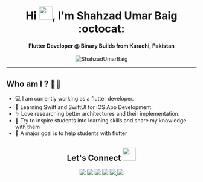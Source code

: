 <h1 align="center">Hi <img src="https://media.giphy.com/media/hvRJCLFzcasrR4ia7z/giphy.gif" height="35px" width="35px">, I'm Shahzad Umar Baig :octocat: </h1>
<h4 align="center">Flutter Developer @ Binary Builds from Karachi, Pakistan</h3>
<p align="center"> <img src="https://komarev.com/ghpvc/?username=ShahzadUmarBaig&label=Profile%20views&color=0e75b6&style=flat" alt="ShahzadUmarBaig" /> </p>
<hr/>

## Who am I ? 👨‍💻

- 💻 I am currently working as a flutter developer.
- 🌱 Learning Swift and SwiftUI for iOS App Development.
- ✨ Love researching better architectures and their implementation.
- 📢 Try to inspire students into learning skills and share my knowledge with them
- 🎯 A major goal is to help students with flutter

<h2 align="center"> Let's Connect <img src="https://media.giphy.com/media/feQRYLoruyjguhLjK1/giphy.gif" height="35px" width="35px"></h2>

<div align="center">

<a href="https://github.com/usamasarwar/">
<img src="https://img.shields.io/badge/Github-211F1F?style=for-the-badge&logo=GitHub&logoColor=ffffff"></a>

<a href="https://www.linkedin.com/in/shahzadubaig/">
<img src="https://img.shields.io/badge/Linkedin-0077B5?style=for-the-badge&logo=Linkedin&logoColor=ffffff"></a>

<a href="https://web.facebook.com/ShahzadUmarBaig/?_rdc=1&_rdr">
<img src="https://img.shields.io/badge/Facebook-1877F2?style=for-the-badge&logo=Facebook&logoColor=ffffff"></a>

<a href="mailto:ShahzadUBaig@gmail.com">
<img src="https://img.shields.io/badge/Gmail-D44638?style=for-the-badge&logo=gmail&logoColor=ffffff"></a>

<a href="https://stackoverflow.com/users/14641365/shahzad-umar-baig">
    <img src="https://img.shields.io/badge/Stack_Overflow-FE7A16?style=for-the-badge&logo=stack-overflow&logoColor=white" />
</a>

<a href="https://shahzadumarbaig.medium.com/">
    <img src="https://img.shields.io/badge/Medium-12100E?style=for-the-badge&logo=medium&logoColor=white" />
</a>
</div>
<!--

### Hi there 👋

### My Github Stats:

[![Anurag's github stats](https://github-readme-stats.vercel.app/api?username=ShahzadUmarBaig)](https://github.com/anuraghazra/github-readme-stats)

[![Top Langs](https://github-readme-stats.vercel.app/api/top-langs/?username=ShahzadUmarBaig&layout=compact)](https://github.com/anuraghazra/github-readme-stats)

**ShahzadUmarBaig/ShahzadUmarBaig** is a ✨ _special_ ✨ repository because its `README.md` (this file) appears on your GitHub profile.

Here are some ideas to get you started:

- 🔭 I’m currently working on ...
- 🌱 I’m currently learning ...
- 👯 I’m looking to collaborate on ...
- 🤔 I’m looking for help with ...
- 💬 Ask me about ...
- 📫 How to reach me: ...
- 😄 Pronouns: ...
- ⚡ Fun fact: ...
  -->
